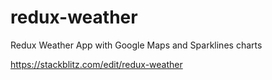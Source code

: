 # redux-weather
Redux Weather App with Google Maps and Sparklines charts

https://stackblitz.com/edit/redux-weather
